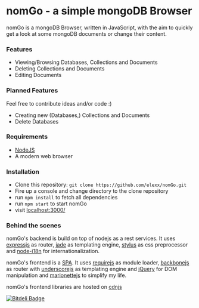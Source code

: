 # nomGo - a simple mongoDB Browser

nomGo is a mongoDB Browser, written in JavaScript, with the aim to quickly get a look at some mongoDB documents or change their content.

### Features
* Viewing/Browsing Databases, Collections and Documents
* Deleting Collections and Documents
* Editing Documents

### Planned Features
Feel free to contribute ideas and/or code :)
* Creating new (Databases,) Collections and Documents
* Delete Databases

### Requirements
* [NodeJS](http://nodejs.org)
* A modern web browser

### Installation
* Clone this repository: `git clone https://github.com/elexx/nomGo.git`
* Fire up a console and change directory to the clone repository
* run `npm install` to fetch all dependencies
* run `npm start` to start nomGo
* visit [localhost:3000/](http://localhost:3000/)

### Behind the scenes
nomGo's backend is build on top of nodejs as a rest services. It uses [expressjs](http://expressjs.com/) as router, [jade](http://jade-lang.com/) as templating engine, [stylus](http://learnboost.github.io/stylus/) as css preprocessor and [node-i18n](https://github.com/mashpie/i18n-node) for internationalization.

nomGo's frontend is a [SPA](http://en.wikipedia.org/wiki/Single-page_application). It uses [requirejs](http://requirejs.org/) as module loader, [backbonejs](http://backbonejs.org/) as router with [underscorejs](http://underscorejs.org/) as templating engine and [jQuery](http://jquery.com/) for DOM manipulation and [marionettejs](http://marionettejs.com/) to simplify my life.

nomGo's frontend libraries are hosted on [cdnjs](http://cdnjs.com/)


[![Bitdeli Badge](https://d2weczhvl823v0.cloudfront.net/elexx/nomgo/trend.png)](https://bitdeli.com/free "Bitdeli Badge")

